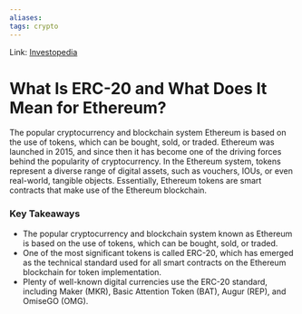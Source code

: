 ```yaml
---
aliases:
tags: crypto
---
```

Link: [Investopedia](https://www.investopedia.com/news/what-erc20-and-what-does-it-mean-ethereum/)

# What Is ERC-20 and What Does It Mean for Ethereum?
The popular cryptocurrency and blockchain system Ethereum is based on the use of tokens, which can be bought, sold, or traded. Ethereum was launched in 2015, and since then it has become one of the driving forces behind the popularity of cryptocurrency. In the Ethereum system, tokens represent a diverse range of digital assets, such as vouchers, IOUs, or even real-world, tangible objects. Essentially, Ethereum tokens are smart contracts that make use of the Ethereum blockchain.

### Key Takeaways
-   The popular cryptocurrency and blockchain system known as Ethereum is based on the use of tokens, which can be bought, sold, or traded.
-   One of the most significant tokens is called ERC-20, which has emerged as the technical standard used for all smart contracts on the Ethereum blockchain for token implementation.
-   Plenty of well-known digital currencies use the ERC-20 standard, including Maker (MKR), Basic Attention Token (BAT), Augur (REP), and OmiseGO (OMG).

